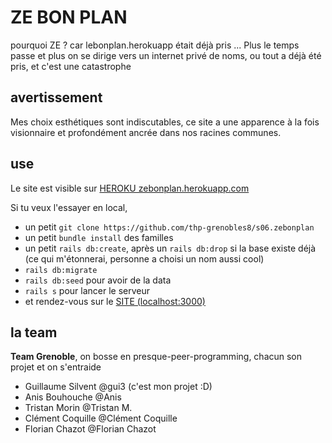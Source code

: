 # ZE BON PLAN

pourquoi ZE ? car lebonplan.herokuapp était déjà pris ...
Plus le temps passe et plus on se dirige vers un internet
privé de noms, ou tout a déjà été pris, et c'est une catastrophe

## avertissement

Mes choix esthétiques sont indiscutables,
ce site a une apparence à la fois visionnaire
et profondément ancrée dans nos racines communes.

## use

Le site est visible sur [HEROKU zebonplan.herokuapp.com](https://zebonplan.herokuapp.com)

Si tu veux l'essayer en local,
- un petit `git clone https://github.com/thp-grenobles8/s06.zebonplan`
- un petit `bundle install` des familles
- un petit `rails db:create`, après un `rails db:drop` si la base existe déjà
(ce qui m'étonnerai, personne a choisi un nom aussi cool)
- `rails db:migrate`
- `rails db:seed` pour avoir de la data
- `rails s` pour lancer le serveur
- et rendez-vous sur le [SITE (localhost:3000)](localhost:3000)

## la team

**Team Grenoble**,
on bosse en presque-peer-programming,
chacun son projet et on s'entraide

- Guillaume Silvent @gui3 (c'est mon projet :D)
- Anis Bouhouche @Anis
- Tristan Morin @Tristan M.
- Clément Coquille @Clément Coquille
- Florian Chazot @Florian Chazot
